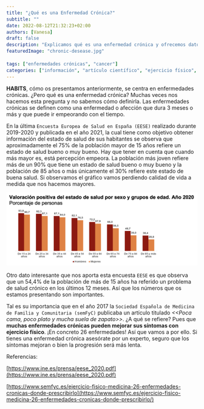 ```yaml
---
title: "¿Qué es una Enfermedad Crónica?"
subtitle: ""
date: 2022-08-12T21:32:23+02:00
authors: [Vanesa]
draft: false
description: "Explicamos qué es una enfermedad crónica y ofrecemos datos de la Sociedad Española de Medicina"
featuredImage: "chronic-desease.jpg"

tags: ["enfermedades crónicas", "cancer"]
categories: ["información", "artículo científico", "ejercicio físico", "hábitos"]
---
```


**HABITS**, cómo os presentamos anteriormente, se centra en enfermedades crónicas. ¿Pero qué es una enfermedad crónica? Muchas veces nos hacemos esta pregunta y no sabemos cómo definirla. Las enfermedades crónicas se definen como una enfermedad o afección que dura 3 meses o más y que puede ir empeorando con el tiempo.

En la última `Encuesta Europea de Salud en España (EESE)` realizado durante 2019-2020 y publicada en el año 2021, la cual tiene como objetivo obtener información del estado de salud de sus habitantes se observa que aproximadamente el 75% de la población mayor de 15 años refiere un estado de salud bueno o muy bueno. Hay que tener en cuenta que cuando más mayor es, está percepción empeora. La población más joven refiere más de un 90% que tiene un estado de salud bueno o muy bueno y la población de 85 años o más únicamente el 30% refiere este estado de buena salud. Si observamos el gráfico vamos perdiendo calidad de vida a medida que nos hacemos mayores.

![valoracion-positiva-del-estado-de-salud-sexo-edad](valoracion-positiva-del-estado-de-salud-sexo-edad.png)

Otro dato interesante que nos aporta esta encuesta `EESE` es que observa que un 54,4% de la población de más de 15 años ha referido un problema de salud crónico en los últimos 12 meses. Así que los números que os estamos presentando son importantes.

Tal es su importancia que en el año 2017 la `Sociedad Española de Medicina de Familia y Comunitaria (semFyC)` publicaba un artículo titulado _<<Poca cama, poco plato y mucha suela de zapato>>_. ¿A qué se refiere? Pues que **muchas enfermedades crónicas pueden mejorar sus síntomas con ejercicio físico**. ¡En concreto 26 enfermedades! Así que vamos a por ello. Si tienes una enfermedad crónica asesórate por un experto, seguro que los síntomas mejoran o bien la progresión será más lenta.


Referencias:

[https://www.ine.es/prensa/eese_2020.pdf](https://www.ine.es/prensa/eese_2020.pdf)

[https://www.semfyc.es/ejercicio-fisico-medicina-26-enfermedades-cronicas-donde-prescribirlo](https://www.semfyc.es/ejercicio-fisico-medicina-26-enfermedades-cronicas-donde-prescribirlo/)


